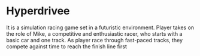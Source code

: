 # Hyperdrivee
 It is a simulation racing game set in a futuristic environment. Player takes on the role of Mike, a competitive and enthusiastic racer, who starts with a basic car and one track. As player race through fast-paced tracks, they compete against time to reach the finish line first
